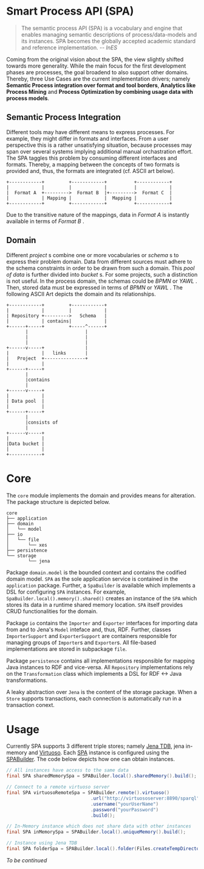 # Smart Process API (SPA)

> The semantic process API (SPA) is a vocabulary and engine that enables 
> managing semantic descriptions of process/data-models and its instances. 
> SPA becomes the globally accepted academic standard and reference 
> implementation.
> -- <cite>InES</cite>

Coming from the original vision about the SPA, the view slightly shifted towards more generality. While the main focus for the first development phases are processes, the goal broadend to also support other domains. Thereby, three Use Cases are the current implementation drivers; namely **Semantic Process integration over format and tool borders**, **Analytics like Process Mining** and **Process Optimization by combining usage data with process models**.

## Semantic Process Integration

Different tools may have different means to express processes. For example, they might differ in formats and interfaces. From a user perspective this is a rather unsatisfying situation, because processes may span over several systems implying additional manual orchastration effort. The SPA taggles this problem by consuming different interfaces and formats. Thereby, a mapping between the concepts of two formats is provided and, thus, the formats are integrated (cf. ASCII art below).

```
+------------+         +------------+          +------------+
|            |         |            |          |            |
|  Format A  +--------->  Format B  |+--------->  Format C  |
|            | Mapping |            |  Mapping |            |
+------------+         +------------+          +------------+
```

Due to the transitive nature of the mappings, data in *Format A* is instantly available in terms of *Format B* .

## Domain

Different *project* s combine one or more vocabularies or *schema* s to express their problem domain. Data from different sources must adhere to the schema constraints in order to be drawn from such a domain. This *pool of data* is further divided into *bucket* s. For some projects, such a distinction is not useful. In the process domain, the schemas could be *BPMN* or *YAWL* . Then, stored data must be expressed in terms of *BPMN* or *YAWL* . The following ASCII Art depicts the domain and its relationships. 

```
+------------+         +------------+
|            |         |            |
| Repository +--------->   Schema   |
|            | contains|            |
+------+-----+         +-----^------+
       |                     |
       |                     |
       |                     |
+------v-----+               |
|            |   links       |
|   Project  +---------------+
|            |
+------+-----+
       |
       |contains
       |
+------v-----+
|            |
| Data pool  |
|            |
+------+-----+
       |
       |consists of
       |
+------v-----+
|            |
|Data bucket |
|            |
+------------+
```

# Core

The `core` module implements the domain and provides means for alteration. The package structure is depicted below.

```
core
├── application
├── domain
│   └── model
├── io
│   └── file
│       └── xes
├── persistence
└── storage
        └── jena
```

Package `domain.model` is the bounded context and contains the codified domain model. `SPA` as the sole application service is contained in the `application` package. Further, a `SpaBuilder` is available which implements a DSL for configuring `SPA` instances. For example, `SpaBuilder.local().memory().shared()` creates an instance of the `SPA` which stores its data in a runtime shared memory location. `SPA` itself provides CRUD functionalities for the domain.

Package `io` contains the `Importer` and `Exporter` interfaces for importing data from and to Jena's `Model` inteface and, thus, RDF. Further, classes `ImporterSupport` and `ExporterSupport` are containers responsible for managing groups of `Importer`s and `Exporter`s. All file-based implementations are stored in subpackage `file`.

Package `persistence` contains all implementations responsible for mapping Java instances to RDF and vice-versa. All `Repository` implementations rely on the `Transformation` class which implements a DSL for RDF <-> Java transformations.

A leaky abstraction over `Jena` is the content of the storage package. When a `Store` supports transactions, each connection is automatically run in a transaction conext.

# Usage 
Currently SPA supports 3 different triple stores; namely [Jena TDB](https://jena.apache.org/documentation/tdb/), jena in-memory and [Virtuoso](http://virtuoso.openlinksw.com/). Each [SPA](../master/core/src/main/java/de/unima/core/application/SPA.java) instance is configured using the [SPABuilder](../master/core/src/main/java/de/unima/core/application/SPABuilder.java). The code below depicts how one can obtain instances.

```Java
// All instances have access to the same data
final SPA sharedMemorySpa = SPABuilder.local().sharedMemory().build();

// Connect to a remote virtuoso server
final SPA virtuosoRemoteSpa = SPABuilder.remote().virtuoso()
                               .url("http://virtuososerver:8890/sparql")
                               .username("yourUserName")
                               .password("yourPassword")
                               .build();

// In-Memory instance which does not share data with other instances
final SPA inMemorySpa = SPABuilder.local().uniqueMemory().build();

// Instance using Jena TDB
final SPA folderSpa = SPABuilder.local().folder(Files.createTempDirectory("TDB")).build();
```

*To be continued*
